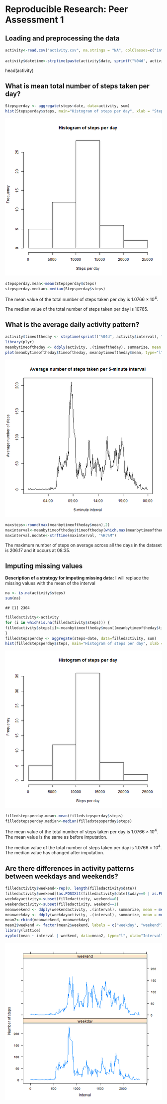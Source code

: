 # Reproducible Research: Peer Assessment 1


## Loading and preprocessing the data


```r
activity<-read.csv("activity.csv", na.strings = "NA", colClasses=c("integer", "Date", "integer"))

activity$datetime<-strptime(paste(activity$date, sprintf("%04d", activity$interval)), "%Y-%m-%d %H%M")
```
head(activity)


## What is mean total number of steps taken per day?

```r
Stepsperday <- aggregate(steps~date, data=activity, sum)  
hist(Stepsperday$steps, main="Histogram of steps per day", xlab = "Steps per day")
```

![plot of chunk Stepsperday](figure/Stepsperday.png) 

```r
stepsperday.mean<-mean(Stepsperday$steps)
stepsperday.median<-median(Stepsperday$steps)
```
The mean value of the total number of steps taken per day is 1.0766 &times; 10<sup>4</sup>.

The median value of the total number of steps taken per day is 10765.


## What is the average daily activity pattern?

```r
activity$timeoftheday <- strptime(sprintf("%04d", activity$interval), "%H%M")
library(plyr)
meanbytimeoftheday <- ddply(activity, .(timeoftheday), summarize, mean = mean(steps, na.rm = TRUE))
plot(meanbytimeoftheday$timeoftheday, meanbytimeoftheday$mean, type="l", main="Average number of steps taken per 5-minute interval", xlab="5-minute interval", ylab="Average number of steps")
```

![plot of chunk Daily](figure/Daily.png) 

```r
maxsteps<-round(max(meanbytimeoftheday$mean),2)
maxinterval<-meanbytimeoftheday$timeoftheday[which.max(meanbytimeoftheday$mean)]
maxinterval.nodate<-strftime(maxinterval, "%H:%M")
```

The maximum number of steps on average across all the days in the dataset is 206.17 and it occurs at 08:35.
    
## Imputing missing values
**Description of a strategy for imputing missing data:** I will replace the missing values with the mean of the interval

```r
na <- is.na(activity$steps) 
sum(na)
```

```
## [1] 2304
```

```r
filledactivity<-activity
for (i in which(is.na(filledactivity$steps))) {
filledactivity$steps[i]<-meanbytimeoftheday$mean[(meanbytimeoftheday$timeoftheday==filledactivity$timeoftheday[i])]
}
filledstepsperday <- aggregate(steps~date, data=filledactivity, sum)  
hist(filledstepsperday$steps, main="Histogram of steps per day", xlab = "Steps per day")
```

![plot of chunk Imputing](figure/Imputing.png) 

```r
filledstepsperday.mean<-mean(filledstepsperday$steps)
filledstepsperday.median<-median(filledstepsperday$steps)
```
The mean value of the total number of steps taken per day is 1.0766 &times; 10<sup>4</sup>. The mean value is the same as before imputation.

The median value of the total number of steps taken per day is 1.0766 &times; 10<sup>4</sup>. The median value has changed after imputation.


## Are there differences in activity patterns between weekdays and weekends?

```r
filledactivity$weekend<-rep(0, length(filledactivity$date))
filledactivity$weekend[(as.POSIXlt(filledactivity$date)$wday==0 | as.POSIXlt(filledactivity$date)$wday==6)]<-1
weekdayactivity<-subset(filledactivity, weekend==0)
weekendactivity<-subset(filledactivity, weekend==1)
meanweekend <- ddply(weekendactivity, .(interval), summarize, mean = mean(steps, na.rm = TRUE), weekend=1)
meanweekday <- ddply(weekdayactivity, .(interval), summarize, mean = mean(steps, na.rm = TRUE), weekend=0)
mean2<-rbind(meanweekend, meanweekday)
mean2$weekend <- factor(mean2$weekend, labels = c("weekday", "weekend"))
library(lattice)
xyplot(mean ~ interval | weekend, data=mean2, type="l", xlab="Interval", ylab="Number of steps", layout = c(1, 2)) ## Plot with 2 panels
```

![plot of chunk weekend](figure/weekend.png) 
